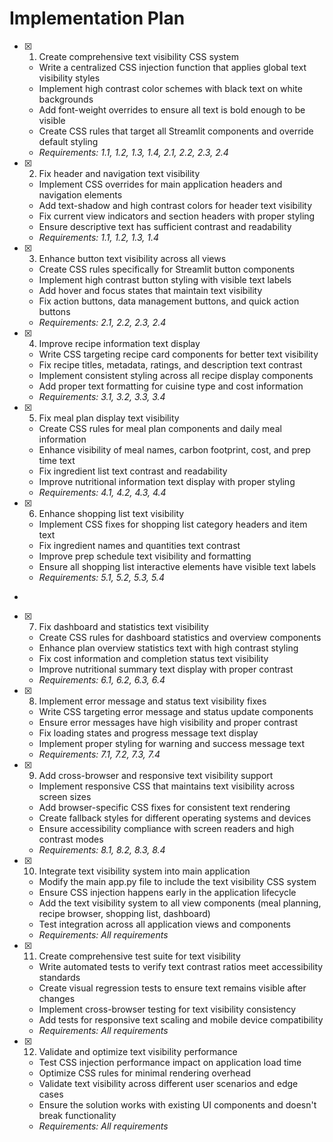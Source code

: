 # Implementation Plan

- [x] 1. Create comprehensive text visibility CSS system












  - Write a centralized CSS injection function that applies global text visibility styles
  - Implement high contrast color schemes with black text on white backgrounds
  - Add font-weight overrides to ensure all text is bold enough to be visible
  - Create CSS rules that target all Streamlit components and override default styling
  - _Requirements: 1.1, 1.2, 1.3, 1.4, 2.1, 2.2, 2.3, 2.4_

- [x] 2. Fix header and navigation text visibility




  - Implement CSS overrides for main application headers and navigation elements
  - Add text-shadow and high contrast colors for header text visibility
  - Fix current view indicators and section headers with proper styling
  - Ensure descriptive text has sufficient contrast and readability
  - _Requirements: 1.1, 1.2, 1.3, 1.4_

- [x] 3. Enhance button text visibility across all views





  - Create CSS rules specifically for Streamlit button components
  - Implement high contrast button styling with visible text labels
  - Add hover and focus states that maintain text visibility
  - Fix action buttons, data management buttons, and quick action buttons
  - _Requirements: 2.1, 2.2, 2.3, 2.4_

- [x] 4. Improve recipe information text display








  - Write CSS targeting recipe card components for better text visibility
  - Fix recipe titles, metadata, ratings, and description text contrast
  - Implement consistent styling across all recipe display components
  - Add proper text formatting for cuisine type and cost information
  - _Requirements: 3.1, 3.2, 3.3, 3.4_

- [x] 5. Fix meal plan display text visibility




  - Create CSS rules for meal plan components and daily meal information
  - Enhance visibility of meal names, carbon footprint, cost, and prep time text
  - Fix ingredient list text contrast and readability
  - Improve nutritional information text display with proper styling
  - _Requirements: 4.1, 4.2, 4.3, 4.4_

- [x] 6. Enhance shopping list text visibility


























  - Implement CSS fixes for shopping list category headers and item text
  - Fix ingredient names and quantities text contrast
  - Improve prep schedule text visibility and formatting
  - Ensure all shopping list interactive elements have visible text labels
  - _Requirements: 5.1, 5.2, 5.3, 5.4_
-

- [x] 7. Fix dashboard and statistics text visibility








  - Create CSS rules for dashboard statistics and overview components
  - Enhance plan overview statistics text with high contrast styling
  - Fix cost information and completion status text visibility
  - Improve nutritional summary text display with proper contrast
  - _Requirements: 6.1, 6.2, 6.3, 6.4_

- [x] 8. Implement error message and status text visibility fixes





  - Write CSS targeting error message and status update components
  - Ensure error messages have high visibility and proper contrast
  - Fix loading states and progress message text display
  - Implement proper styling for warning and success message text
  - _Requirements: 7.1, 7.2, 7.3, 7.4_

- [x] 9. Add cross-browser and responsive text visibility support





  - Implement responsive CSS that maintains text visibility across screen sizes
  - Add browser-specific CSS fixes for consistent text rendering
  - Create fallback styles for different operating systems and devices
  - Ensure accessibility compliance with screen readers and high contrast modes
  - _Requirements: 8.1, 8.2, 8.3, 8.4_

- [x] 10. Integrate text visibility system into main application





  - Modify the main app.py file to include the text visibility CSS system
  - Ensure CSS injection happens early in the application lifecycle
  - Add the text visibility system to all view components (meal planning, recipe browser, shopping list, dashboard)
  - Test integration across all application views and components
  - _Requirements: All requirements_

- [x] 11. Create comprehensive test suite for text visibility













  - Write automated tests to verify text contrast ratios meet accessibility standards
  - Create visual regression tests to ensure text remains visible after changes
  - Implement cross-browser testing for text visibility consistency
  - Add tests for responsive text scaling and mobile device compatibility
  - _Requirements: All requirements_

- [x] 12. Validate and optimize text visibility performance










  - Test CSS injection performance impact on application load time
  - Optimize CSS rules for minimal rendering overhead
  - Validate text visibility across different user scenarios and edge cases
  - Ensure the solution works with existing UI components and doesn't break functionality
  - _Requirements: All requirements_